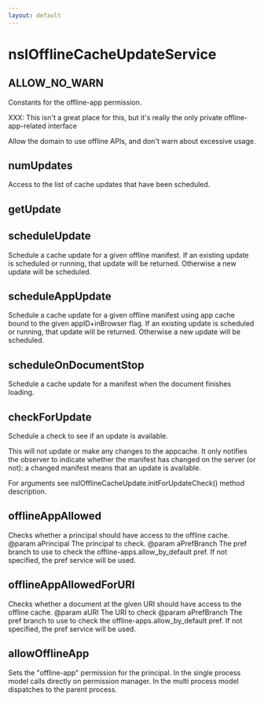 ```yaml
---
layout: default
---
```


# nsIOfflineCacheUpdateService #

## ALLOW_NO_WARN ##

Constants for the offline-app permission.

XXX: This isn't a great place for this, but it's really the only
private offline-app-related interface


Allow the domain to use offline APIs, and don't warn about excessive
usage.


## numUpdates ##

Access to the list of cache updates that have been scheduled.


## getUpdate ##

## scheduleUpdate ##

Schedule a cache update for a given offline manifest.  If an
existing update is scheduled or running, that update will be returned.
Otherwise a new update will be scheduled.


## scheduleAppUpdate ##

Schedule a cache update for a given offline manifest using app cache
bound to the given appID+inBrowser flag.  If an existing update is
scheduled or running, that update will be returned. Otherwise a new
update will be scheduled.


## scheduleOnDocumentStop ##

Schedule a cache update for a manifest when the document finishes
loading.


## checkForUpdate ##

Schedule a check to see if an update is available.

This will not update or make any changes to the appcache.
It only notifies the observer to indicate whether the manifest has
changed on the server (or not): a changed manifest means that an
update is available.

For arguments see nsIOfflineCacheUpdate.initForUpdateCheck() method
description.


## offlineAppAllowed ##

Checks whether a principal should have access to the offline
cache.
@param aPrincipal
       The principal to check.
@param aPrefBranch
       The pref branch to use to check the
       offline-apps.allow_by_default pref.  If not specified,
       the pref service will be used.


## offlineAppAllowedForURI ##

Checks whether a document at the given URI should have access
to the offline cache.
@param aURI
       The URI to check
@param aPrefBranch
       The pref branch to use to check the
       offline-apps.allow_by_default pref.  If not specified,
       the pref service will be used.


## allowOfflineApp ##

Sets the "offline-app" permission for the principal.
In the single process model calls directly on permission manager.
In the multi process model dispatches to the parent process.

